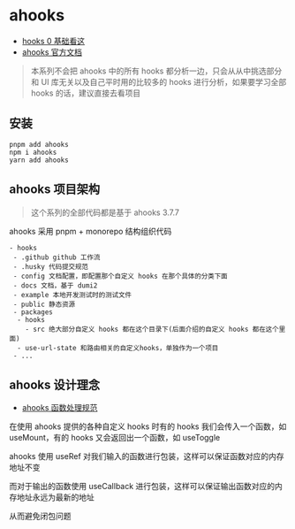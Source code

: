 <!--
 * @Author: HfWang
 * @Date: 2023-05-29 19:35:47
 * @LastEditors: wanghaofeng
 * @LastEditTime: 2023-06-15 19:27:30
 * @FilePath: \code\whf-hooks-analysis\hooks\ahooks\index.md
-->

# ahooks

- [hooks 0 基础看这](../react-hooks)
- [ahooks 官方文档](https://ahooks.js.org/zh-CN/)

> 本系列不会把 ahooks 中的所有 hooks 都分析一边，只会从从中挑选部分和 UI 库无关以及自己平时用的比较多的 hooks 进行分析，如果要学习全部 hooks 的话，建议直接去看项目

## 安装

```shell
pnpm add ahooks
npm i ahooks
yarn add ahooks
```

## ahooks 项目架构

> 这个系列的全部代码都是基于 ahooks 3.7.7

ahooks 采用 pnpm + monorepo 结构组织代码

```shell{8-11}
- hooks
 - .github github 工作流
 - .husky 代码提交规范
 - config 文档配置，即配置那个自定义 hooks 在那个具体的分类下面
 - docs 文档，基于 dumi2
 - example 本地开发测试时的测试文件
 - public 静态资源
 - packages
  - hooks
    - src 绝大部分自定义 hooks 都在这个目录下(后面介绍的自定义 hooks 都在这个里面)
  - use-url-state 和路由相关的自定义hooks，单独作为一个项目
 - ...
```

## ahooks 设计理念

- [ahooks 函数处理规范](https://ahooks.js.org/zh-CN/guide/blog/function)

在使用 ahooks 提供的各种自定义 hooks 时有的 hooks 我们会传入一个函数，如 useMount，有的 hooks 又会返回出一个函数，如 useToggle

ahooks 使用 useRef 对我们输入的函数进行包装，这样可以保证函数对应的内存地址不变

而对于输出的函数使用 useCallback 进行包装，这样可以保证输出函数对应的内存地址永远为最新的地址

从而避免闭包问题
